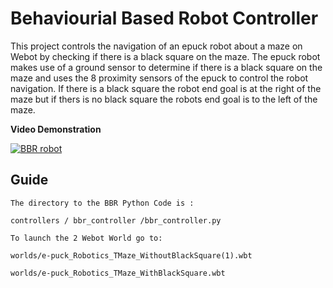 # Behaviourial Based Robot Controller
This project controls the navigation of an epuck robot  about a maze on Webot by checking if there is a black square on the maze.
The epuck robot makes use of a ground sensor to determine if there is a black square on the maze and uses the 8 proximity sensors of the epuck to control the robot navigation.
If there is a black square the robot end goal is at the right of the maze but if thers is no black square the robots end goal is to the left of the maze.

**Video Demonstration**

[![BBR robot](https://img.youtube.com/vi/0VuvZOtGc2o/0.jpg)](https://www.youtube.com/watch?v=0VuvZOtGc2o)
## Guide
```
The directory to the BBR Python Code is :

controllers / bbr_controller /bbr_controller.py

To launch the 2 Webot World go to:

worlds/e-puck_Robotics_TMaze_WithoutBlackSquare(1).wbt

worlds/e-puck_Robotics_TMaze_WithBlackSquare.wbt
```
